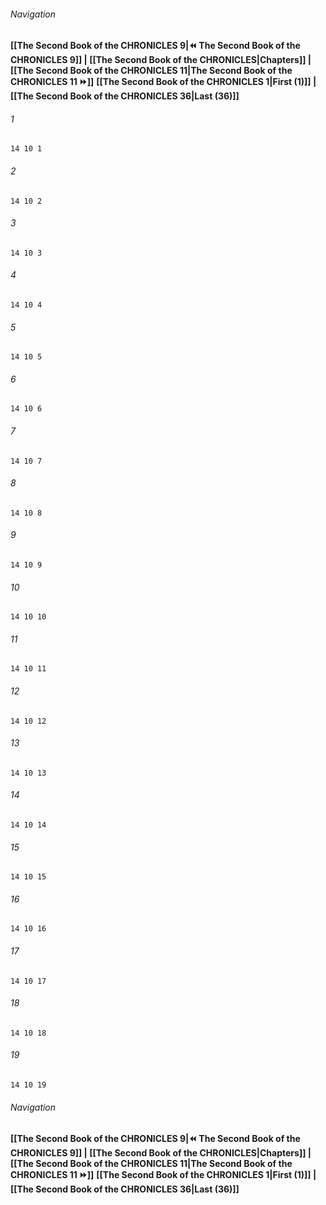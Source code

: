 
###### Navigation
**[[The Second Book of the CHRONICLES 9|⏪ The Second Book of the CHRONICLES 9]] | [[The Second Book of the CHRONICLES|Chapters]] | [[The Second Book of the CHRONICLES 11|The Second Book of the CHRONICLES 11 ⏩]]**
**[[The Second Book of the CHRONICLES 1|First (1)]] | [[The Second Book of the CHRONICLES 36|Last (36)]]**

###### 1
``` verse
14 10 1 
```
###### 2
``` verse
14 10 2 
```
###### 3
``` verse
14 10 3 
```
###### 4
``` verse
14 10 4 
```
###### 5
``` verse
14 10 5 
```
###### 6
``` verse
14 10 6 
```
###### 7
``` verse
14 10 7 
```
###### 8
``` verse
14 10 8 
```
###### 9
``` verse
14 10 9 
```
###### 10
``` verse
14 10 10 
```
###### 11
``` verse
14 10 11 
```
###### 12
``` verse
14 10 12 
```
###### 13
``` verse
14 10 13 
```
###### 14
``` verse
14 10 14 
```
###### 15
``` verse
14 10 15 
```
###### 16
``` verse
14 10 16 
```
###### 17
``` verse
14 10 17 
```
###### 18
``` verse
14 10 18 
```
###### 19
``` verse
14 10 19 
```

###### Navigation
**[[The Second Book of the CHRONICLES 9|⏪ The Second Book of the CHRONICLES 9]] | [[The Second Book of the CHRONICLES|Chapters]] | [[The Second Book of the CHRONICLES 11|The Second Book of the CHRONICLES 11 ⏩]]**
**[[The Second Book of the CHRONICLES 1|First (1)]] | [[The Second Book of the CHRONICLES 36|Last (36)]]**

